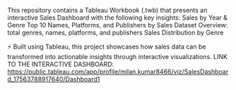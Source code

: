 This repository contains a Tableau Workbook (.twb) that presents an interactive Sales Dashboard with the following key insights:
Sales by Year & Genre
Top 10 Names, Platforms, and Publishers by Sales
Dataset Overview: total genres, names, platforms, and publishers
Sales Distribution by Genre

⚡ Built using Tableau, this project showcases how sales data can be transformed into actionable insights through interactive visualizations.
LINK TO THE INTERACTIVE DASHBOARD: https://public.tableau.com/app/profile/milan.kumar8466/viz/SalesDashboard_17563788917640/Dashboard1
